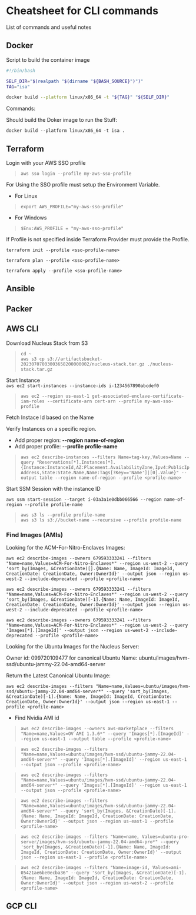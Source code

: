# Cheatsheet for CLI commands

List of commands and useful notes

## Docker

Script to build the container image

```bash
#!/bin/bash

SELF_DIR="$(realpath "$(dirname "${BASH_SOURCE}")")"
TAG="isa"

docker build --platform linux/x86_64 -t "${TAG}" "${SELF_DIR}"
```

Commands:

Should build the Doker image to run the Stuff:

```terminal
docker build --platform linux/x86_64 -t isa .
```

## Terraform

Login with your AWS SSO profile<br/>
> ```aws sso login --profile my-aws-sso-profile```<br/>

For Using the SSO profile must setup the Environment Variable.<br/>
- For Linux<br/>
> ```export AWS_PROFILE="my-aws-sso-profile"```<br/>
- For Windows<br/>
> ```$Env:AWS_PROFILE = "my-aws-sso-profile"```<br/>

If Profile is not specified inside Terraform Provider must provide the Profile.

```terraform init --profile <sso-profile-name>```

```terraform plan --profile <sso-profile-name>```

```terraform apply --profile <sso-profile-name>```



## Ansible



## Packer



## AWS CLI

Download Nucleus Stack from S3
> ```cd ~ ```<br/>
> ```aws s3 cp s3://artifactsbucket-20230707003003658200000002/nucleus-stack.tar.gz ./nucleus-stack.tar.gz```<br/>

Start Instance<br/>
```aws ec2 start-instances --instance-ids i-1234567890abcdef0```<br/>

> ```aws ec2 --region us-east-1 get-associated-enclave-certificate-iam-roles --certificate-arn cert-arn --profile my-aws-sso-profile```

Fetch Instace Id based on the Name

Verify Instances on a specific region. <br/>
- Add proper region: **--region name-of-region**<br/>
- Add proper profile: **--profile profile-name**<br/>

> ```aws ec2 describe-instances --filters Name=tag-key,Values=Name --query "Reservations[*].Instances[*].{Instance:InstanceId,AZ:Placement.AvailabilityZone,Ipv4:PublicIpAddress,State:State.Name,Name:Tags[?Key=='Name']|[0].Value}" --output table --region name-of-region --profile <profile-name>``` <br/>

Start SSM Session with the instance ID

```properties
aws ssm start-session --target i-03a3a1e0dbb066566 --region name-of-region --profile profile-name
```

> ```aws s3 ls --profile profile-name```<br/>
> ```aws s3 ls s3://bucket-name --recursive --profile profile-name```<br/>

### Find Images (AMIs)

Looking for the ACM-For-Nitro-Enclaves Images:

```terminal
aws ec2 describe-images --owners 679593333241 --filters "Name=name,Values=ACM-For-Nitro-Enclaves*" --region us-west-2 --query 'sort_by(Images, &CreationDate)[].{Name: Name, ImageId: ImageId, CreationDate: CreationDate, Owner:OwnerId}' --output json --region us-west-2 --include-deprecated --profile <profile-name>
```

```terminal
aws ec2 describe-images --owners 679593333241 --filters "Name=name,Values=ACM-For-Nitro-Enclaves*" --region us-west-2 --query 'sort_by(Images, &CreationDate)[-1].{Name: Name, ImageId: ImageId, CreationDate: CreationDate, Owner:OwnerId}' --output json --region us-west-2 --include-deprecated --profile <profile-name>
```

```terminal
aws ec2 describe-images --owners 679593333241 --filters "Name=name,Values=ACM-For-Nitro-Enclaves*" --region us-west-2 --query 'Images[*].[ImageId]' --output json --region us-west-2 --include-deprecated --profile <profile-name>
```

Looking for the Ubuntu Images for the Nucleus Server:

Owner id: 099720109477 for canonical Ubuntu
Name: ubuntu/images/hvm-ssd/ubuntu-jammy-22.04-amd64-server


Return the Latest Canonical Ubuntu Image:
```terminal
aws ec2 describe-images --filters "Name=name,Values=ubuntu/images/hvm-ssd/ubuntu-jammy-22.04-amd64-server*" --query 'sort_by(Images, &CreationDate)[-1].{Name: Name, ImageId: ImageId, CreationDate: CreationDate, Owner:OwnerId}' --output json --region us-east-1 --profile <profile-name>
```

- Find Nvidia AMI id <br/>
> ```aws ec2 describe-images --owners aws-marketplace --filters "Name=name,Values=OV AMI 1.3.6*" --query 'Images[*].[ImageId]' --region us-east-1 --output table --profile <profile-name>```<br/>

> ```aws ec2 describe-images --filters "Name=name,Values=ubuntu/images/hvm-ssd/ubuntu-jammy-22.04-amd64-server*" --query 'Images[*].[ImageId]' --region us-east-1 --output json --profile <profile-name>```<br/>

> ```aws ec2 describe-images --filters "Name=name,Values=ubuntu/images/hvm-ssd/ubuntu-jammy-22.04-amd64-server*" --query 'Images[*].[ImageId]' --region us-east-1 --output json --profile <profile-name>```<br/>

> ```aws ec2 describe-images --filters "Name=name,Values=ubuntu/images/hvm-ssd/ubuntu-jammy-22.04-amd64-server*" --query 'sort_by(Images, &CreationDate)[-1].{Name: Name, ImageId: ImageId, CreationDate: CreationDate, Owner:OwnerId}' --output json --region us-east-1 --profile <profile-name>```<br/>

> ```aws ec2 describe-images --filters "Name=name, Values=ubuntu-pro-server/images/hvm-ssd/ubuntu-jammy-22.04-amd64-pro*" --query 'sort_by(Images, &CreationDate)[-1].{Name: Name, ImageId: ImageId, CreationDate: CreationDate, Owner:OwnerId}' --output json --region us-east-1 --profile <profile-name>```<br/>

> ```aws ec2 describe-images --filters "Name=image-id, Values=ami-05421ae6be0ecba36" --query 'sort_by(Images, &CreationDate)[-1].{Name: Name, ImageId: ImageId, CreationDate: CreationDate, Owner:OwnerId}' --output json --region us-west-2 --profile <profile-name>```<br/>

## GCP CLI
